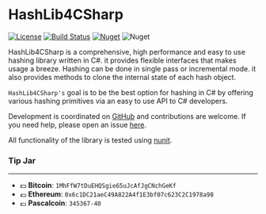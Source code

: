 # HashLib4CSharp
[![License](http://img.shields.io/badge/license-MIT-green.svg)](https://github.com/Xor-el/HashLib4CSharp/blob/master/LICENSE) [![Build Status](https://travis-ci.com/Xor-el/HashLib4CSharp.svg?branch=master)](https://travis-ci.org/Xor-el/HashLib4CSharp) [![Nuget](https://img.shields.io/nuget/v/HashLib4CSharp)](https://www.nuget.org/packages/HashLib4CSharp/) ![Nuget](https://img.shields.io/nuget/dt/HashLib4CSharp)

HashLib4CSharp is a comprehensive, high performance and easy to use hashing library written in C#.
it provides flexible interfaces that makes usage a breeze.
Hashing can be done in single pass or incremental mode.
it also provides methods to clone the internal state of each hash object.

``HashLib4CSharp's`` goal is to be the best option for hashing in C# by offering various hashing primitives via an easy to use API to C# developers.

Development is coordinated on [GitHub](https://github.com/Xor-el/HashLib4CSharp) and contributions are welcome. If you need help, please open an issue [here](https://github.com/Xor-el/HashLib4CSharp/issues).

All functionality of the library is tested using [nunit](https://github.com/nunit/nunit).

### Tip Jar
----------------------------------------

* :dollar: **Bitcoin**: `1MhFfW7tDuEHQSgie65uJcAfJgCNchGeKf`
* :euro: **Ethereum**: `0x6c1DC21aeC49A822A4f1E3bf07c623C2C1978a98`
* :pound: **Pascalcoin**: `345367-40`
